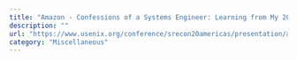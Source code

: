 ```yaml
---
title: "Amazon - Confessions of a Systems Engineer: Learning from My 20+ Years of Failure"
description: ""
url: "https://www.usenix.org/conference/srecon20americas/presentation/argent"
category: "Miscellaneous"
---
```

